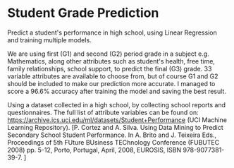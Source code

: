 # Student Grade Prediction
Predict a student's performance in high school, using Linear Regression and training multiple models.

We are using first (G1) and second (G2) period grade in a subject e.g. Mathematics, along other attributes such as student's health, free time, family relationships, school support, to predict the final (G3) grade. 33 variable attributes are available to choose from, but of course G1 and G2 should be included to make our prediction more accurate. I managed to score a 96.6% accuracy after training the model and saving the best result.

Using a dataset collected in a high school, by collecting school reports and questionnaires.
The full list of attribute variables can be found on: https://archive.ics.uci.edu/ml/datasets/Student+Performance (UCI Machine Learning Repository).
[P. Cortez and A. Silva. Using Data Mining to Predict Secondary School Student Performance. In A. Brito and J. Teixeira Eds., Proceedings of 5th FUture BUsiness TEChnology Conference (FUBUTEC 2008) pp. 5-12, Porto, Portugal, April, 2008, EUROSIS, ISBN 978-9077381-39-7. ]

